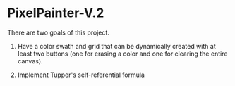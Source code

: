 # PixelPainter-V.2

There are two goals of this project.

1) Have a color swath and grid that can be dynamically created with at least two buttons (one for erasing a color and one for clearing the entire canvas).

2) Implement Tupper's self-referential formula